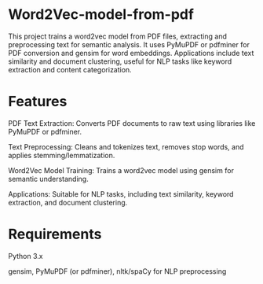 # Word2Vec-model-from-pdf
This project trains a word2vec model from PDF files, extracting and preprocessing text for semantic analysis. It uses PyMuPDF or pdfminer for PDF conversion and gensim for word embeddings. Applications include text similarity and document clustering, useful for NLP tasks like keyword extraction and content categorization.
# Features
PDF Text Extraction: Converts PDF documents to raw text using libraries like PyMuPDF or pdfminer.

Text Preprocessing: Cleans and tokenizes text, removes stop words, and applies stemming/lemmatization.

Word2Vec Model Training: Trains a word2vec model using gensim for semantic understanding.

Applications: Suitable for NLP tasks, including text similarity, keyword extraction, and document clustering.
# Requirements
Python 3.x

gensim, PyMuPDF (or pdfminer), nltk/spaCy for NLP preprocessing
